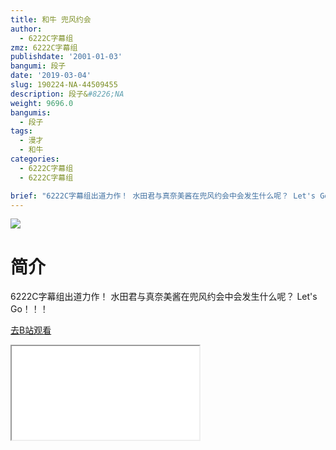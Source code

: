 ```yaml
---
title: 和牛 兜风约会
author:
  - 6222C字幕组
zmz: 6222C字幕组
publishdate: '2001-01-03'
bangumi: 段子
date: '2019-03-04'
slug: 190224-NA-44509455
description: 段子&#8226;NA
weight: 9696.0
bangumis:
  - 段子
tags:
  - 漫才
  - 和牛
categories:
  - 6222C字幕组
  - 6222C字幕组

brief: "6222C字幕组出道力作！ 水田君与真奈美酱在兜风约会中会发生什么呢？ Let's Go！！！"
---
```

![](https://i.imgur.com/SypTemg.jpg)
# 简介  

6222C字幕组出道力作！
水田君与真奈美酱在兜风约会中会发生什么呢？
Let's Go！！！


[去B站观看](https://www.bilibili.com/video/av44509455/)
<div class ="resp-container"><iframe class="testiframe" src="//player.bilibili.com/player.html?aid=44509455"", scrolling="no", allowfullscreen="true" > </iframe></div> 
